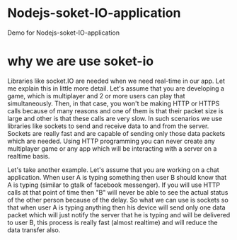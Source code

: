 # Nodejs-soket-IO-application
Demo for Nodejs-soket-IO-application 

# why we are use soket-io 

Libraries like socket.IO are needed when we need real-time in our app. Let me explain this in little more detail. Let's assume that you are developing a game, which is multiplayer and 2 or more users can play that simultaneously. Then, in that case, you won't be making HTTP or HTTPS calls because of many reasons and one of them is that their packet size is large and other is that these calls are very slow. In such scenarios we use libraries like sockets to send and receive data to and from the server. Sockets are really fast and are capable of sending only those data packets which are needed. Using HTTP programming you can never create any multiplayer game or any app which will be interacting with a server on a realtime basis.

Let's take another example. Let's assume that you are working on a chat application. When user A is typing something then user B should know that A is typing (similar to gtalk of facebook messenger). If you will use HTTP calls at that point of time then "B" will never be able to see the actual status of the other person because of the delay. So what we can use is sockets so that when user A is typing anything then his device will send only one data packet which will just notify the server that he is typing and will be delivered to user B, this process is really fast (almost realtime) and will reduce the data transfer also.
